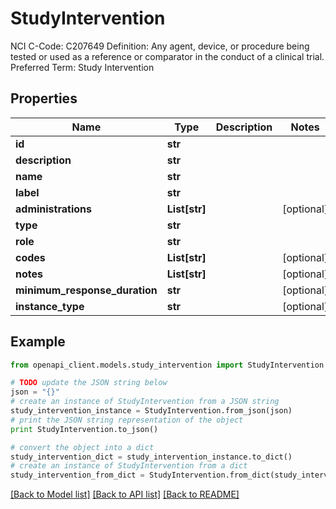 # StudyIntervention

NCI C-Code: C207649 Definition: Any agent, device, or procedure being tested or used as a reference or comparator in the conduct of a clinical trial. Preferred Term: Study Intervention

## Properties
Name | Type | Description | Notes
------------ | ------------- | ------------- | -------------
**id** | **str** |  | 
**description** | **str** |  | 
**name** | **str** |  | 
**label** | **str** |  | 
**administrations** | **List[str]** |  | [optional] 
**type** | **str** |  | 
**role** | **str** |  | 
**codes** | **List[str]** |  | [optional] 
**notes** | **List[str]** |  | [optional] 
**minimum_response_duration** | **str** |  | [optional] 
**instance_type** | **str** |  | [optional] 

## Example

```python
from openapi_client.models.study_intervention import StudyIntervention

# TODO update the JSON string below
json = "{}"
# create an instance of StudyIntervention from a JSON string
study_intervention_instance = StudyIntervention.from_json(json)
# print the JSON string representation of the object
print StudyIntervention.to_json()

# convert the object into a dict
study_intervention_dict = study_intervention_instance.to_dict()
# create an instance of StudyIntervention from a dict
study_intervention_from_dict = StudyIntervention.from_dict(study_intervention_dict)
```
[[Back to Model list]](../README.md#documentation-for-models) [[Back to API list]](../README.md#documentation-for-api-endpoints) [[Back to README]](../README.md)


